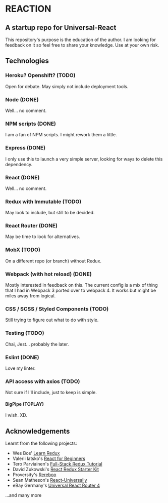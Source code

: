 # REACTION

## A startup repo for Universal-React

This repository's purpose is the education of the author. I am looking for feedback on it so feel free to share your knowledge. Use at your own risk.

## Technologies

### Heroku? Openshift? (TODO)

Open for debate. May simply not include deployment tools.

### Node (DONE)

Well... no comment.

### NPM scripts (DONE)

I am a fan of NPM scripts. I might rework them a little.

### Express (DONE)

I only use this to launch a very simple server, looking for ways to delete this dependency.

### React (DONE)

Well... no comment.

### Redux with Immutable (TODO)

May look to include, but still to be decided.

### React Router (DONE)

May be time to look for alternatives.

### MobX (TODO)

On a different repo (or branch) without Redux.

### Webpack (with hot reload) (DONE)

Mostly interested in feedback on this. The current config is a mix of thing that I had in Webpack 3 ported over to webpack 4. It works but might be miles away from logical.

### CSS / SCSS / Styled Components (TODO)

Still trying to figure out what to do with style.

### Testing (TODO)

Chai, Jest... probably the later.

### Eslint (DONE)

Love my linter.

### API access with axios (TODO)

Not sure if I'll include, just to keep is simple.

#### BigPipe (TOPLAY)

I wish. XD.

## Acknowledgements

Learnt from the following projects:

- Wes Bos' [Learn Redux](learnredux.com)
- Valerii Iatsko's [React for Beginners](https://medium.com/codingbox/react-for-beginners-part-1-setting-up-repository-babel-express-web-server-webpack-a3a90cc05d1e)
- Tero Parviainen's [Full-Stack Redux Tutorial](http://teropa.info/blog/2015/09/10/full-stack-redux-tutorial.html)
- David Zukowski's [React Redux Starter Kit](https://github.com/davezuko/react-redux-starter-kit)
- Proversity's [Rereboo](https://github.com/proversity-org/generator-rereboo)
- Sean Matheson's [React-Universally](https://github.com/ctrlplusb/react-universally)
- eBay Germany's [Universal React Router 4](https://github.com/technology-ebay-de/universal-react-router4)

...and many more
